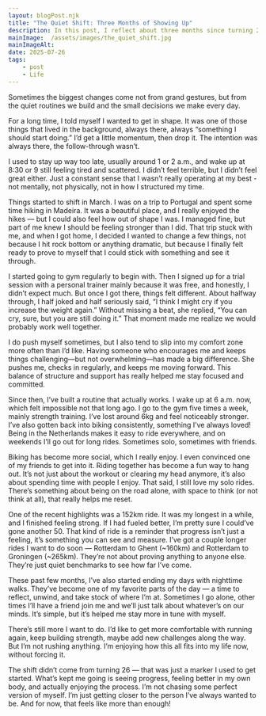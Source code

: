 ```yaml
---
layout: blogPost.njk
title: "The Quiet Shift: Three Months of Showing Up"
description: In this post, I reflect about three months since turning 26.
mainImage:  /assets/images/the_quiet_shift.jpg
mainImageAlt: 
date: 2025-07-26
tags: 
    - post
    - Life
---
```


Sometimes the biggest changes come not from grand gestures, but from the quiet routines we build and the small decisions we make every day.

For a long time, I told myself I wanted to get in shape. It was one of those things that lived in the background, always there, always “something I should start doing.” I’d get a little momentum, then drop it. The intention was always there, the follow-through wasn’t.

I used to stay up way too late, usually around 1 or 2 a.m., and wake up at 8:30 or 9 still feeling tired and scattered. I didn’t feel terrible, but I didn’t feel great either. Just a constant sense that I wasn’t really operating at my best - not mentally, not physically, not in how I structured my time.

Things started to shift in March. I was on a trip to Portugal and spent some time hiking in Madeira. It was a beautiful place, and I really enjoyed the hikes — but I could also feel how out of shape I was. I managed fine, but part of me knew I should be feeling stronger than I did. That trip stuck with me, and when I got home, I decided I wanted to change a few things, not because I hit rock bottom or anything dramatic, but because I finally felt ready to prove to myself that I could stick with something and see it through.

I started going to gym regularly to begin with. Then I signed up for a trial session with a personal trainer mainly because it was free, and honestly, I didn’t expect much. But once I got there, things felt different. About halfway through, I half joked and half seriously said, “I think I might cry if you increase the weight again.” Without missing a beat, she replied, “You can cry, sure, but you are still doing it.” That moment made me realize we would probably work well together.

I do push myself sometimes, but I also tend to slip into my comfort zone more often than I’d like. Having someone who encourages me and keeps things challenging—but not overwhelming—has made a big difference. She pushes me, checks in regularly, and keeps me moving forward. This balance of structure and support has really helped me stay focused and committed.

Since then, I’ve built a routine that actually works. I wake up at 6 a.m. now, which felt impossible not that long ago. I go to the gym five times a week, mainly strength training. I’ve lost around 6kg and feel noticeably stronger. I’ve also gotten back into biking consistently, something I’ve always loved! Being in the Netherlands makes it easy to ride everywhere, and on weekends I’ll go out for long rides. Sometimes solo, sometimes with friends.

Biking has become more social, which I really enjoy. I even convinced one of my friends to get into it. Riding together has become a fun way to hang out. It’s not just about the workout or clearing my head anymore, it’s also about spending time with people I enjoy. That said, I still love my solo rides. There’s something about being on the road alone, with space to think (or not think at all), that really helps me reset.

One of the recent highlights was a 152km ride. It was my longest in a while, and I finished feeling strong. If I had fueled better, I’m pretty sure I could’ve gone another 50. That kind of ride is a reminder that progress isn’t just a feeling, it’s something you can see and measure. I’ve got a couple longer rides I want to do soon — Rotterdam to Ghent (~160km) and Rotterdam to Groningen (~265km). They’re not about proving anything to anyone else. They’re just quiet benchmarks to see how far I’ve come.

These past few months, I’ve also started ending my days with nighttime walks. They’ve become one of my favorite parts of the day — a time to reflect, unwind, and take stock of where I’m at. Sometimes I go alone, other times I’ll have a friend join me and we’ll just talk about whatever’s on our minds. It’s simple, but it’s helped me stay more in tune with myself.

There’s still more I want to do. I’d like to get more comfortable with running again, keep building strength, maybe add new challenges along the way. But I’m not rushing anything. I’m enjoying how this all fits into my life now, without forcing it.

The shift didn’t come from turning 26 — that was just a marker I used to get started. What’s kept me going is seeing progress, feeling better in my own body, and actually enjoying the process. I’m not chasing some perfect version of myself. I’m just getting closer to the person I’ve always wanted to be. And for now, that feels like more than enough!

